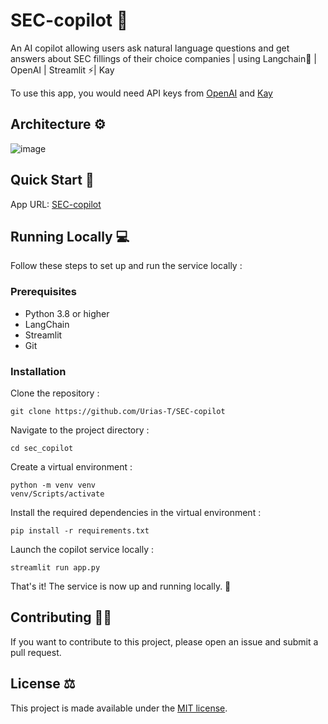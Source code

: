 # SEC-copilot 🤖
An AI copilot allowing users ask natural language questions and get answers about SEC fillings of their choice companies | using Langchain🦜 | OpenAI | Streamlit ⚡| Kay 

To use this app, you would need API keys from [OpenAI](https://help.openai.com/en/articles/4936850-where-do-i-find-my-secret-api-key) and [Kay](https://kay.ai/)

## Architecture ⚙️

![image](https://github.com/Urias-T/SEC-copilot/assets/51706516/b9a68c09-d622-46d1-ae84-25cbd9aac2a3)



## Quick Start 🚀

App URL: [SEC-copilot](https://sec-copilot.streamlit.app/)

## Running Locally 💻

Follow these steps to set up and run the service locally :

### Prerequisites
- Python 3.8 or higher
- LangChain
- Streamlit
- Git

### Installation
Clone the repository :

```git clone https://github.com/Urias-T/SEC-copilot```

Navigate to the project directory :

```cd sec_copilot```

Create a virtual environment :

```
python -m venv venv
venv/Scripts/activate
```

Install the required dependencies in the virtual environment :

```pip install -r requirements.txt```

Launch the copilot service locally :

```streamlit run app.py```

That's it! The service is now up and running locally. 🤗

## Contributing 🙌🏽
If you want to contribute to this project, please open an issue and submit a pull request.


## License ⚖️
This project is made available under the [MIT license](https://github.com/Urias-T/SEC-copilot/blob/main/LICENSE). 
